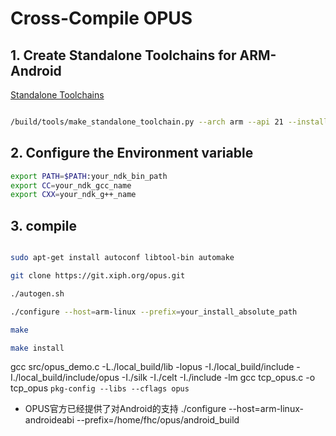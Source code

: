 # Cross-Compile OPUS

## 1. Create Standalone Toolchains for ARM-Android

[Standalone Toolchains](https://developer.android.com/ndk/guides/standalone_toolchain)

```bash

/build/tools/make_standalone_toolchain.py --arch arm --api 21 --install-dir /tmp/my-android-toolchain

```



## 2. Configure the Environment variable

```bash
export PATH=$PATH:your_ndk_bin_path
export CC=your_ndk_gcc_name
export CXX=your_ndk_g++_name

```

## 3. compile

```bash

sudo apt-get install autoconf libtool-bin automake

git clone https://git.xiph.org/opus.git

./autogen.sh

./configure --host=arm-linux --prefix=your_install_absolute_path

make

make install

```

gcc src/opus_demo.c -L./local_build/lib -lopus -I./local_build/include -I./local_build/include/opus -I./silk -I./celt -I./include -lm
gcc tcp_opus.c -o tcp_opus `pkg-config --libs --cflags opus`
* OPUS官方已经提供了对Android的支持
./configure --host=arm-linux-androideabi --prefix=/home/fhc/opus/android_build







